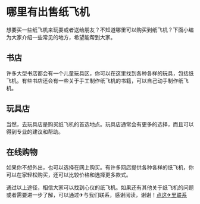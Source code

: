 # 哪里有出售纸飞机

想要买一些纸飞机来玩耍或者送给朋友？不知道哪里可以购买到纸飞机？下面小编为大家介绍一些常见的地方，希望能帮到大家。

## 书店

许多大型书店都会有一个儿童玩具区，你可以在这里找到各种各样的玩具，包括纸飞机。有些书店还会有一些关于手工制作纸飞机的书籍，可以自己动手制作纸飞机。

## 玩具店

当然，去玩具店是购买纸飞机的首选地点。玩具店通常会有更多的选择，而且可以得到专业的建议和帮助。

## 在线购物

如果你不想外出，也可以选择在网上购买。有许多网店提供各种各样的纸飞机，你可以在家轻松购买，还可以比较价格和选择更多款式。

通过以上途径，相信大家可以找到心仪的纸飞机。如果还有其他关于纸飞机的问题或者需要进一步了解，可以通过✈与我们联系，感谢阅读，谢谢！[点这✈里联系](https://lm.k02.cc)